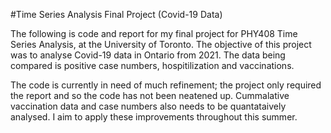 #Time Series Analysis Final Project (Covid-19 Data)

The following is code and report for my final project for PHY408 Time Series Analysis, at the University of Toronto. The objective of this project was to analyse Covid-19 data in Ontario from 2021. The data being compared is positive case numbers, hospitilization and vaccinations.

The code is currently in need of much refinement; the project only required the report and so the code has not been neatened up. Cummalative vaccination data and case numbers also needs to be quantataively analysed. I aim to
 apply these improvements throughout this summer.

